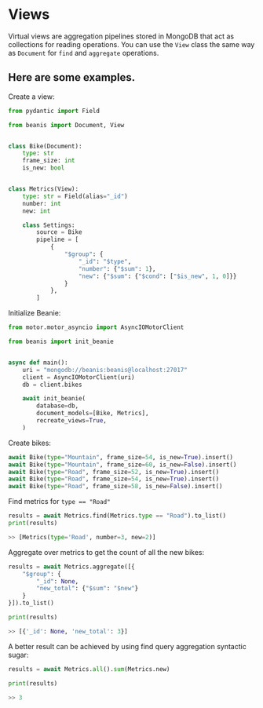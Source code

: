 # Views

Virtual views are aggregation pipelines stored in MongoDB that act as collections for reading operations.
You can use the `View` class the same way as `Document` for `find` and `aggregate` operations.

## Here are some examples.

Create a view:

```python
from pydantic import Field

from beanis import Document, View


class Bike(Document):
    type: str
    frame_size: int
    is_new: bool


class Metrics(View):
    type: str = Field(alias="_id")
    number: int
    new: int

    class Settings:
        source = Bike
        pipeline = [
            {
                "$group": {
                    "_id": "$type",
                    "number": {"$sum": 1},
                    "new": {"$sum": {"$cond": ["$is_new", 1, 0]}}
                }
            },
        ]

```

Initialize Beanie:

```python
from motor.motor_asyncio import AsyncIOMotorClient

from beanis import init_beanie


async def main():
    uri = "mongodb://beanis:beanis@localhost:27017"
    client = AsyncIOMotorClient(uri)
    db = client.bikes

    await init_beanie(
        database=db,
        document_models=[Bike, Metrics],
        recreate_views=True,
    )
```

Create bikes:

```python
await Bike(type="Mountain", frame_size=54, is_new=True).insert()
await Bike(type="Mountain", frame_size=60, is_new=False).insert()
await Bike(type="Road", frame_size=52, is_new=True).insert()
await Bike(type="Road", frame_size=54, is_new=True).insert()
await Bike(type="Road", frame_size=58, is_new=False).insert()
```

Find metrics for `type == "Road"`

```python
results = await Metrics.find(Metrics.type == "Road").to_list()
print(results)

>> [Metrics(type='Road', number=3, new=2)]
```

Aggregate over metrics to get the count of all the new bikes:

```python
results = await Metrics.aggregate([{
    "$group": {
        "_id": None,
        "new_total": {"$sum": "$new"}
    }
}]).to_list()

print(results)

>> [{'_id': None, 'new_total': 3}]
```

A better result can be achieved by using find query aggregation syntactic sugar:

```python
results = await Metrics.all().sum(Metrics.new)

print(results)

>> 3
```
